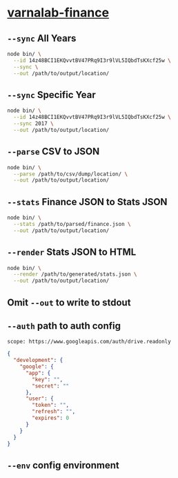 
# [varnalab-finance](https://docs.google.com/spreadsheets/d/14z48BCI1EKQvvtBV47PRq9I3r9lVL5IQbdTsKXcf25w/pub)


## `--sync` All Years

```bash
node bin/ \
  --id 14z48BCI1EKQvvtBV47PRq9I3r9lVL5IQbdTsKXcf25w \
  --sync \
  --out /path/to/output/location/
```

## `--sync` Specific Year

```bash
node bin/ \
  --id 14z48BCI1EKQvvtBV47PRq9I3r9lVL5IQbdTsKXcf25w \
  --sync 2017 \
  --out /path/to/output/location/
```

## `--parse` CSV to JSON

```bash
node bin/ \
  --parse /path/to/csv/dump/location/ \
  --out /path/to/output/location/
```

## `--stats` Finance JSON to Stats JSON

```bash
node bin/ \
  --stats /path/to/parsed/finance.json \
  --out /path/to/output/location/
```

## `--render` Stats JSON to HTML

```bash
node bin/ \
  --render /path/to/generated/stats.json \
  --out /path/to/output/location/
```

## Omit `--out` to write to stdout

## `--auth` path to auth config

`scope: https://www.googleapis.com/auth/drive.readonly`

```json
{
  "development": {
    "google": {
      "app": {
        "key": "",
        "secret": ""
      },
      "user": {
        "token": "",
        "refresh": "",
        "expires": 0
      }
    }
  }
}
```

## `--env` config environment
